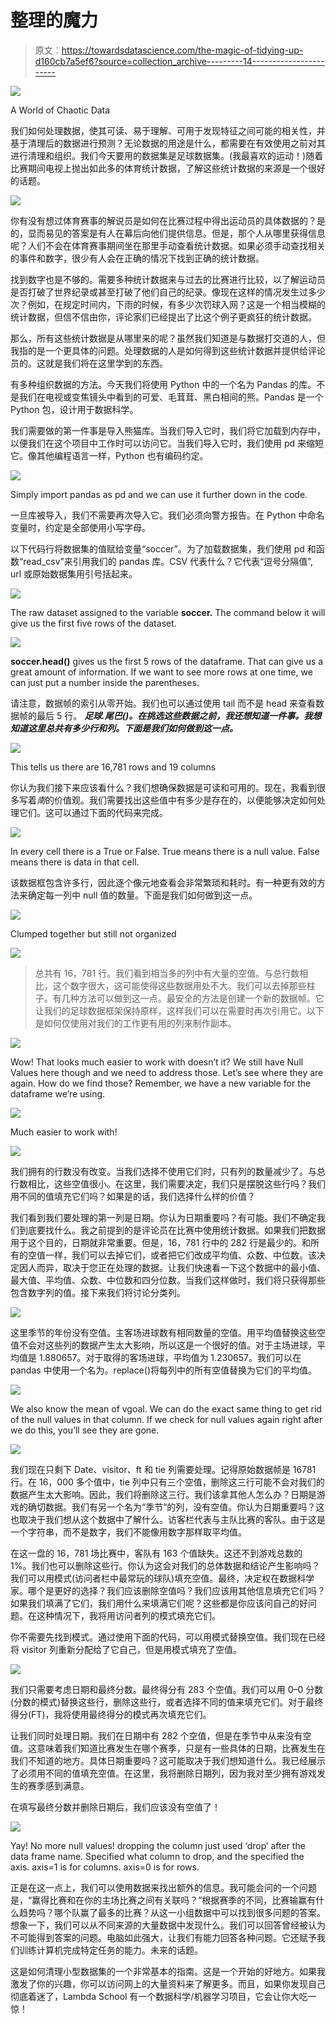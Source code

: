 # 整理的魔力

> 原文：<https://towardsdatascience.com/the-magic-of-tidying-up-d160cb7a5ef6?source=collection_archive---------14----------------------->

![](img/75f481f81ef3facbb208c8389f9cbaf1.png)

A World of Chaotic Data

我们如何处理数据，使其可读、易于理解、可用于发现特征之间可能的相关性，并基于清理后的数据进行预测？无论数据的用途是什么，都需要在有效使用之前对其进行清理和组织。我们今天要用的数据集是足球数据集。(我最喜欢的运动！)随着比赛期间电视上抛出如此多的体育统计数据，了解这些统计数据的来源是一个很好的话题。

![](img/ba2fa4fdf2559853a0d84fef9f04083d.png)

你有没有想过体育赛事的解说员是如何在比赛过程中得出运动员的具体数据的？是的，显而易见的答案是有人在幕后向他们提供信息。但是，那个人从哪里获得信息呢？人们不会在体育赛事期间坐在那里手动查看统计数据。如果必须手动查找相关的事件和数字，很少有人会在正确的情况下找到正确的统计数据。

找到数字也是不够的。需要多种统计数据来与过去的比赛进行比较，以了解运动员是否打破了世界纪录或甚至打破了他们自己的纪录。像现在这样的情况发生过多少次？例如，在规定时间内，下雨的时候，有多少次罚球入网？这是一个相当模糊的统计数据，但信不信由你，评论家们已经提出了比这个例子更疯狂的统计数据。

那么，所有这些统计数据是从哪里来的呢？虽然我们知道是与数据打交道的人，但我指的是一个更具体的问题。处理数据的人是如何得到这些统计数据并提供给评论员的。这就是我们将在这里学到的东西。

有多种组织数据的方法。今天我们将使用 Python 中的一个名为 Pandas 的库。不是我们在电视或变焦镜头中看到的可爱、毛茸茸、黑白相间的熊。Pandas 是一个 Python 包，设计用于数据科学。

我们需要做的第一件事是导入熊猫库。当我们导入它时，我们将它加载到内存中，以便我们在这个项目中工作时可以访问它。当我们导入它时，我们使用 pd 来缩短它。像其他编程语言一样，Python 也有编码约定。

![](img/be84b7b2af9fd54f19806544e4f3f147.png)

Simply import pandas as pd and we can use it further down in the code.

一旦库被导入，我们不需要再次导入它。我们必须向警方报告。在 Python 中命名变量时，约定是全部使用小写字母。

以下代码行将数据集的值赋给变量“soccer”。为了加载数据集，我们使用 pd 和函数“read_csv”来引用我们的 pandas 库。CSV 代表什么？它代表“逗号分隔值”, url 或原始数据集用引号括起来。

![](img/61c0d2ef0635acff95a4adf6232f5d03.png)

The raw dataset assigned to the variable **soccer.** The command below it will give us the first five rows of the dataset.

![](img/208417f30f12134e80329186d5148e69.png)

**soccer.head()** gives us the first 5 rows of the dataframe. That can give us a great amount of information. If we want to see more rows at one time, we can just put a number inside the parentheses.

请注意，数据帧的索引从零开始。我们也可以通过使用 tail 而不是 head 来查看数据帧的最后 5 行。 ***足球.尾巴()。在挑选这些数据之前，我还想知道一件事。我想知道这里总共有多少行和列。下面是我们如何做到这一点。***

![](img/1e272a9107c7f30a1c1412ff16995f0c.png)

This tells us there are 16,781 rows and 19 columns

你认为我们接下来应该看什么？我们想确保数据是可读和可用的。现在，我看到很多写着*南*的价值观。我们需要找出这些值中有多少是存在的，以便能够决定如何处理它们。这可以通过下面的代码来完成。

![](img/0d0079c41c83daa4eaadb8f877b7b508.png)

In every cell there is a True or False. True means there is a null value. False means there is data in that cell.

该数据框包含许多行，因此逐个像元地查看会非常繁琐和耗时。有一种更有效的方法来确定每一列中 null 值的数量。下面是我们如何做到这一点。

![](img/5b227533d9aee28989546d49baa61d87.png)

Clumped together but still not organized

![](img/55ab61d119bd79b6ac3704375eeda70e.png)

> 总共有 16，781 行。我们看到相当多的列中有大量的空值。与总行数相比，这个数字很大，这可能使得这些数据用处不大。我们可以去掉那些柱子。有几种方法可以做到这一点。最安全的方法是创建一个新的数据帧。它让我们的足球数据框架保持原样，这样我们可以在需要时再次引用它。以下是如何仅使用对我们的工作更有用的列来制作副本。

![](img/34472b07ebd2625b55c9e89d4a870d74.png)

Wow! That looks much easier to work with doesn’t it? We still have Null Values here though and we need to address those. Let’s see where they are again. How do we find those? Remember, we have a new variable for the dataframe we’re using.

![](img/9829b06b2e11b8ddc380bd3c14100b4f.png)

Much easier to work with!

![](img/6a4a923813ba5f402099004d561eabf2.png)

我们拥有的行数没有改变。当我们选择不使用它们时，只有列的数量减少了。与总行数相比，这些空值很小。在这里，我们需要决定，我们只是摆脱这些行吗？我们用不同的值填充它们吗？如果是的话，我们选择什么样的价值？

我们看到我们要处理的第一列是日期。你认为日期重要吗？有可能。我们不确定我们到底要找什么。我之前提到的是评论员在比赛中使用统计数据。如果我们把数据用于这个目的，日期就非常重要。但是，16，781 行中的 282 行是最少的。和所有的空值一样，我们可以去掉它们，或者把它们改成平均值、众数、中位数。该决定因人而异，取决于您正在处理的数据。让我们快速看一下这个数据中的最小值、最大值、平均值、众数、中位数和四分位数。当我们这样做时，我们将只获得那些包含数字列的值。接下来我们将讨论分类列。

![](img/a7d9011942b7273eeae4ea6b47185a9e.png)

这里季节的年份没有空值。主客场进球数有相同数量的空值。用平均值替换这些空值不会对这些列的数据产生太大影响，所以这是一个很好的值。对于主场进球，平均值是 1.880657。对于取得的客场进球，平均值为 1.230657。我们可以在 pandas 中使用一个名为。replace()将每列中的所有空值替换为它们的平均值。

![](img/cff4c0b4080260f07d1e666d44ac68f9.png)

We also know the mean of vgoal. We can do the exact same thing to get rid of the null values in that column. If we check for null values again right after we do this, you’ll see they are gone.

![](img/a0aa3193a30248cd8682c01be49d7e5c.png)

我们现在只剩下 Date、visitor、ft 和 tie 列需要处理。记得原始数据帧是 16781 行。在 16，000 多个值中，tie 列中只有三个空值，删除这三行可能不会对我们的数据产生太大影响。因此，我们将删除这三行。我们该拿其他人怎么办？日期是游戏的确切数据。我们有另一个名为“季节”的列，没有空值。你认为日期重要吗？这也取决于我们想从这个数据中了解什么。访客栏代表与主队比赛的客队。由于这是一个字符串，而不是数字，我们不能像用数字那样取平均值。

在这一盘的 16，781 场比赛中，客队有 163 个值缺失。这还不到游戏总数的 1%。我们也可以删除这些行。你认为这会对我们的总体数据和结论产生影响吗？我们可以用模式(访问者栏中最常玩的球队)填充空值。最终，决定权在数据科学家。哪个是更好的选择？我们应该删除空值吗？我们应该用其他信息填充它们吗？如果我们填满了它们，我们用什么来填满它们呢？这些都是你应该问自己的好问题。在这种情况下，我将用访问者列的模式填充它们。

你不需要先找到模式。通过使用下面的代码，可以用模式替换空值。我们现在已经将 visitor 列重新分配给了它自己，但是用模式填充了空值。

![](img/12c8711ddf443f1711031f9cf070513d.png)

我们只需要考虑日期和最终分数。最终得分有 283 个空值。我们可以用 0–0 分数(分数的模式)替换这些行，删除这些行，或者选择不同的值来填充它们。对于最终得分(FT)，我将使用最终得分的模式再次填充它们。

让我们同时处理日期。我们在日期中有 282 个空值，但是在季节中从来没有空值。这意味着我们知道比赛发生在哪个赛季，只是有一些具体的日期，比赛发生在我们不知道的地方。具体日期重要吗？这可能取决于我们想知道什么。我已经展示了必须用不同的值填充空值。在这里，我将删除日期列，因为我对至少拥有游戏发生的赛季感到满意。

在填写最终分数并删除日期后，我们应该没有空值了！

![](img/72f806a1c94eb8b050ac1980958ffce7.png)

Yay! No more null values! dropping the column just used ‘drop’ after the data frame name. Specified what column to drop, and the specified the axis. axis=1 is for columns. axis=0 is for rows.

正是在这一点上，我们可以使用数据来找出额外的信息。我可能会问的一个问题是，“赢得比赛和在你的主场比赛之间有关联吗？”根据赛季的不同，比赛输赢有什么趋势吗？哪个队赢了最多的比赛？从这一小组数据中可以找到很多问题的答案。想象一下，我们可以从不同来源的大量数据中发现什么。我们可以回答曾经被认为不可能得到答案的问题。电脑如此强大，让我们有能力回答各种问题。它还赋予我们训练计算机完成特定任务的能力。未来的话题。

这是如何清理小型数据集的一个非常基本的指南。这是一个开始的好地方。如果我激发了你的兴趣，你可以访问网上的大量资料来了解更多。而且，如果你发现自己彻底着迷了，Lambda School 有一个数据科学/机器学习项目，它会让你大吃一惊！